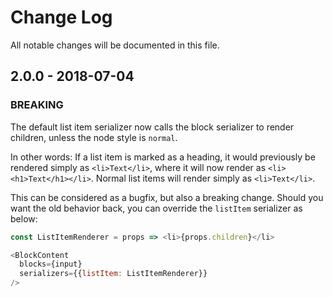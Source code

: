 # Change Log

All notable changes will be documented in this file.

## 2.0.0 - 2018-07-04

### BREAKING

The default list item serializer now calls the block serializer to render children, unless the node style is `normal`.

In other words: If a list item is marked as a heading, it would previously be rendered simply as `<li>Text</li>`, where it will now render as `<li><h1>Text</h1></li>`. Normal list items will render simply as `<li>Text</li>`.

This can be considered as a bugfix, but also a breaking change. Should you want the old behavior back, you can override the `listItem` serializer as below:

```js
const ListItemRenderer = props => <li>{props.children}</li>

<BlockContent
  blocks={input}
  serializers={{listItem: ListItemRenderer}}
/>
```
